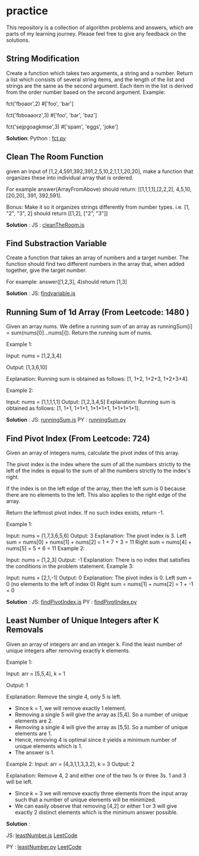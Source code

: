 # practice
This repository is a collection of algorithm problems and answers, which are parts of my learning journey. Please feel free to give any feedback on the solutions. 

##  String Modification
Create a function which takes two arguments, a string and a number. Return a list which consists of several string items, and the length of the list and strings are the same as the second argument. Each item in the list is derived from the order number based on the second argument. 
Example:

fct('fboaor',2) #['foo', 'bar']

fct('fbboaaorz',3) #['foo', 'bar', 'baz']

fct('sejpgoagkmse',3) #['spam', 'eggs', 'joke']

**Solution**: 
Python : [fct.py](./fct.py "Solution in Py")

## Clean The Room Function
given an input of [1,2,4,591,392,391,2,5,10,2,1,1,1,20,20], make a function that organizes these into individual array that is ordered. 

For example answer(ArrayFromAbove) should return: [[1,1,1,1],[2,2,2], 4,5,10,[20,20], 391, 392,591]. 


Bonus: Make it so it organizes strings differently from number types. 
i.e. [1, "2", "3", 2] should return [[1,2], ["2", "3"]]

**Solution** : 
JS : [cleanTheRoom.js](./cleanTheRoom.js "Solution in JS")

##  Find Substraction Variable
Create a function that takes an array of numbers and a target number. The function should find two different numbers in the array that, when added together, give the target number.

For example: answer([1,2,3], 4)should return [1,3]

**Solution** : 
JS: [findvariable.js](./findvariable.js "Solution in JS")

##  Running Sum of 1d Array (From Leetcode: 1480 )
Given an array nums. We define a running sum of an array as runningSum[i] = sum(nums[0]…nums[i]). Return the running sum of nums.

Example 1:

Input: nums = [1,2,3,4]

Output: [1,3,6,10]

Explanation: Running sum is obtained as follows: [1, 1+2, 1+2+3, 1+2+3+4].

Example 2:

Input: nums = [1,1,1,1,1]
Output: [1,2,3,4,5]
Explanation: Running sum is obtained as follows: [1, 1+1, 1+1+1, 1+1+1+1, 1+1+1+1+1].

**Solution** : 
JS: [runningSum.js](./runningSum.js "Solution in JS")
PY : [runningSum.py](./runningSum.py "Solution in PY")

##  Find Pivot Index (From Leetcode: 724)
Given an array of integers nums, calculate the pivot index of this array.

The pivot index is the index where the sum of all the numbers strictly to the left of the index is equal to the sum of all the numbers strictly to the index's right.

If the index is on the left edge of the array, then the left sum is 0 because there are no elements to the left. This also applies to the right edge of the array.

Return the leftmost pivot index. If no such index exists, return -1.

Example 1:

Input: nums = [1,7,3,6,5,6]
Output: 3
Explanation:
The pivot index is 3.
Left sum = nums[0] + nums[1] + nums[2] = 1 + 7 + 3 = 11
Right sum = nums[4] + nums[5] = 5 + 6 = 11
Example 2:

Input: nums = [1,2,3]
Output: -1
Explanation:
There is no index that satisfies the conditions in the problem statement.
Example 3:

Input: nums = [2,1,-1]
Output: 0
Explanation:
The pivot index is 0.
Left sum = 0 (no elements to the left of index 0)
Right sum = nums[1] + nums[2] = 1 + -1 = 0

**Solution** :
JS: [findPivotIndex.js](./findPivotIndex.js "Solution in JS")
PY : [findPivotIndex.py](./findPivotIndex.py "Solution in PY")

## Least Number of Unique Integers after K Removals

Given an array of integers arr and an integer k. Find the least number of unique integers after removing exactly k elements.

Example 1:

Input: arr = [5,5,4], k = 1

Output: 1

Explanation: Remove the single 4, only 5 is left.
* Since k = 1, we will remove exactly 1 element.
* Removing a single 5 will give the array as [5,4]. So a number of unique elements are 2.
* Removing a single 4 will give the array as [5,5]. So a number of unique elements are 1.
* Hence, removing 4 is optimal since it yields a minimum number of unique elements which is 1.
* The answer is 1.

Example 2:
Input: arr = [4,3,1,1,3,3,2], k = 3
Output: 2

Explanation: Remove 4, 2 and either one of the two 1s or three 3s. 1 and 3 will be left.
* Since k = 3 we will remove exactly three elements from the input array such that a number of unique elements will be minimized.
* We can easily observe that removing [4,2] or either 1 or 3 will give exactly 2 distinct elements which is the minimum answer possible.

**Solution** :

JS: [leastNumber.js](./leastNumber.js "Solution in JS") [LeetCode](https://leetcode.com/submissions/detail/796046055/)

PY : [leastNumber.py](./leastNumber.py "Solution in PY") [LeetCode](https://leetcode.com/submissions/detail/796093250/)